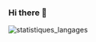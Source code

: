 ### Hi there 👋

<img src="https://github-readme-stats.vercel.app/api/top-langs?username=evan170604&layout=compact&langs_count=8&theme=white" alt="statistiques_langages">
<!--
**hevanne/hevanne** is a ✨ _special_ ✨ repository because its `README.md` (this file) appears on your GitHub profile.

Here are some ideas to get you started:

- 🔭 I’m currently working on ...
- 🌱 I’m currently learning ...
- 👯 I’m looking to collaborate on ...
- 🤔 I’m looking for help with ...
- 💬 Ask me about ...
- 📫 How to reach me: ...
- 😄 Pronouns: ...
- ⚡ Fun fact: ...
-->
